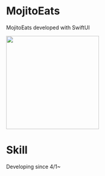 # MojitoEats
MojitoEats developed with SwiftUI

<img src="https://github.com/MojitoBar/MojitoEats/blob/main/ScreenShot.gif" width="250"/>

# Skill
Developing since 4/1~
